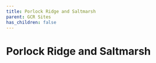 ```yaml
---
title: Porlock Ridge and Saltmarsh
parent: GCR Sites
has_children: false
---
```

# Porlock Ridge and Saltmarsh
